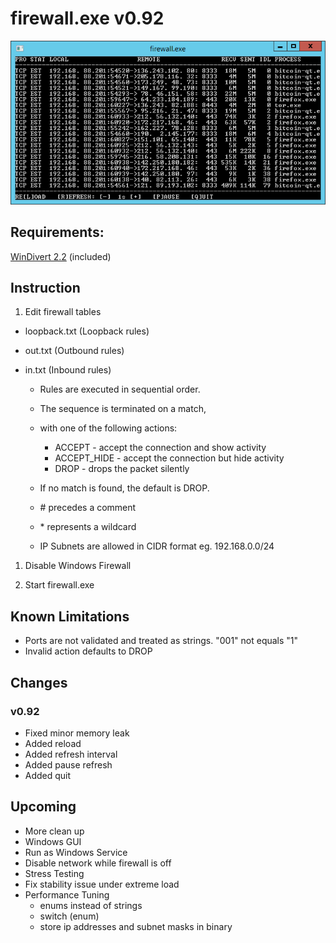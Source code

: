 # firewall.exe v0.92

![](screenshot.png)



## Requirements:

  [WinDivert 2.2](https://www.reqrypt.org/windivert.html) (included)
  



## Instruction

1. Edit firewall tables

  * loopback.txt (Loopback rules)
  * out.txt (Outbound rules)
  * in.txt (Inbound rules)

    * Rules are executed in sequential order.
    * The sequence is terminated on a match,
    * with one of the following actions:
    
      * ACCEPT      - accept the connection and show activity
      * ACCEPT_HIDE - accept the connection but hide activity
      * DROP        - drops the packet silently

    * If no match is found, the default is DROP.

    * \# precedes a comment
    * \* represents a wildcard
    * IP Subnets are allowed in CIDR format eg. 192.168.0.0/24

1. Disable Windows Firewall

1. Start firewall.exe



## Known Limitations

* Ports are not validated and treated as strings.
    "001" not equals "1"
* Invalid action defaults to DROP



## Changes

### v0.92

* Fixed minor memory leak
* Added reload
* Added refresh interval
* Added pause refresh
* Added quit



## Upcoming

* More clean up
* Windows GUI
* Run as Windows Service
* Disable network while firewall is off
* Stress Testing
* Fix stability issue under extreme load
* Performance Tuning
  * enums instead of strings
  * switch (enum)
  * store ip addresses and subnet masks in binary
